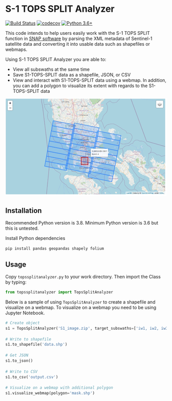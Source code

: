 # S-1 TOPS SPLIT Analyzer

[![Build Status](https://travis-ci.com/pbrotoisworo/s1-tops-split-analyzer.svg?branch=main)](https://travis-ci.com/pbrotoisworo/s1-tops-split-analyzer) [![codecov](https://codecov.io/gh/pbrotoisworo/s1-tops-split-analyzer/branch/main/graph/badge.svg?token=EYS8DNVPXL)](https://codecov.io/gh/pbrotoisworo/s1-tops-split-analyzer) [![Python 3.6+](https://img.shields.io/badge/python-3.6+-blue.svg)](https://www.python.org/downloads/release/python-360/)


This code intends to help users easily work with the S-1 TOPS SPLIT function in [SNAP software](https://step.esa.int/main/download/snap-download/) by parsing the XML metadata of Sentinel-1 satellite data and converting it into usable data such as shapefiles or webmaps.

Using S-1 TOPS SPLIT Analyzer you are able to:
* View all subswaths at the same time
* Save S1-TOPS-SPLIT data as a shapefile, JSON, or CSV
* View and interact with S1-TOPS-SPLIT data using a webmap. In addition, you can add a polygon to visualize its extent with regards to the S1-TOPS-SPLIT data

![alt](sample_webmap.png)

## Installation
Recommended Python version is 3.8. Minimum Python version is 3.6 but this is untested.

Install Python dependencies

`pip install pandas geopandas shapely folium`

## Usage
Copy `topssplitanalyzer.py` to your work directory. Then import the Class by typing:

```python
from topssplitanalyzer import TopsSplitAnalyzer
```

Below is a sample of using `TopsSplitAnalyzer` to create a shapefile and visualize on a webmap. To visualize on a webmap you need to be using Jupyter Notebook.

```python
# Create object
s1 = TopsSplitAnalyzer('S1_image.zip', target_subswaths=['iw1, iw2, iw3'])

# Write to shapefile
s1.to_shapefile('data.shp')

# Get JSON
s1.to_json()

# Write to CSV
s1.to_csv('output.csv')

# Visualize on a webmap with additional polygon
s1.visualize_webmap(polygon='mask.shp')
```
